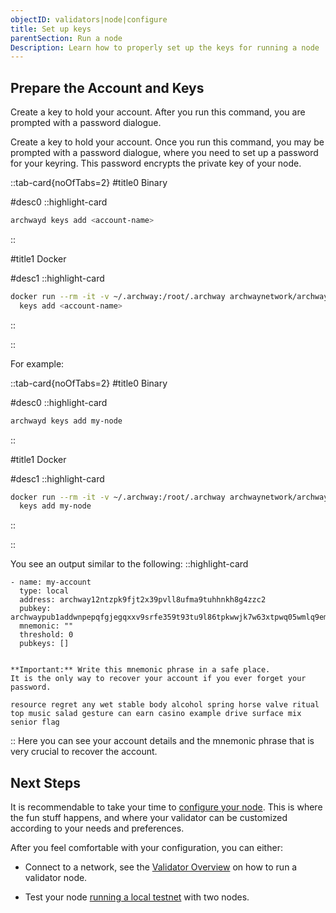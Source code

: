 ```yaml
---
objectID: validators|node|configure
title: Set up keys
parentSection: Run a node
Description: Learn how to properly set up the keys for running a node
---
```


## Prepare the Account and Keys

Create a key to hold your account. After you run this command, you are prompted with a password dialogue.

Create a key to hold your account. Once you run this command, you may be prompted with a password dialogue, where you need to set up a password for your keyring. This password encrypts the private key of your node.

::tab-card{noOfTabs=2}
#title0
Binary

#desc0
::highlight-card

```bash
archwayd keys add <account-name>
```

::

#title1
Docker

#desc1
::highlight-card

```bash
docker run --rm -it -v ~/.archway:/root/.archway archwaynetwork/archwayd:$NETWORK_NAME \
  keys add <account-name>
```

::

::

For example:


::tab-card{noOfTabs=2}
#title0
Binary

#desc0
::highlight-card

```bash
archwayd keys add my-node
```

::

#title1
Docker

#desc1
::highlight-card

```bash
docker run --rm -it -v ~/.archway:/root/.archway archwaynetwork/archwayd:constantine \
  keys add my-node
```

::

::



You see an output similar to the following:
::highlight-card

```text
- name: my-account
  type: local
  address: archway12ntzpk9fjt2x39pvll8ufma9tuhhnkh8g4zzc2
  pubkey: archwaypub1addwnpepqfgjegqxxv9srfe359t93tu9l86tpkwwjk7w63xtpwq05wmlq9emjmxfmmv
  mnemonic: ""
  threshold: 0
  pubkeys: []


**Important:** Write this mnemonic phrase in a safe place.
It is the only way to recover your account if you ever forget your password.

resource regret any wet stable body alcohol spring horse valve ritual top music salad gesture can earn casino example drive surface mix senior flag
```

::
Here you can see your account details and the mnemonic phrase that is very crucial to recover the account.

## Next Steps

It is recommendable to take your time to [configure your node](2.configure.md). This is where the fun stuff happens, and where your validator can be customized according to your needs and preferences.

After you feel comfortable with your configuration, you can either:

- Connect to a network, see the [Validator Overview](../validator/overview.md) on how to run a validator node.

- Test your node [running a local testnet](../validator/running-a-local-testnet) with two nodes.